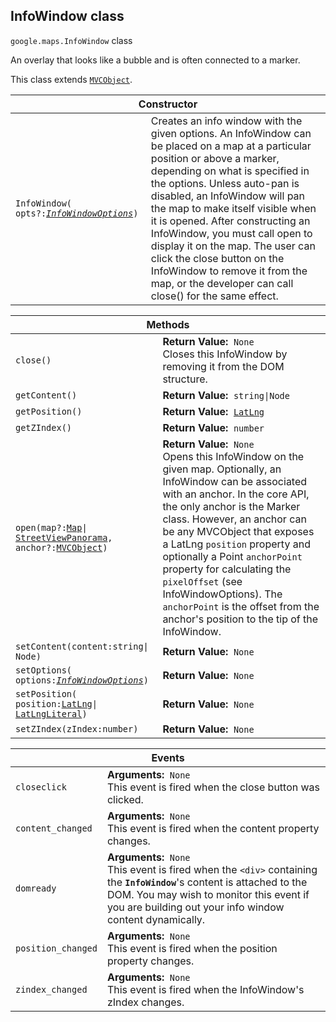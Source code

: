 <h2 id="InfoWindow"> InfoWindow class </h2><p>
<code><span itemprop="path">google.maps</span>.<span itemprop="name">InfoWindow</span></code>
class
</p><p>An overlay that looks like a bubble and is often connected to a marker.</p><p>This class extends
<code><a href="https://github.com/amenadiel/google-maps-documentation/blob/master/docs/MVCObject.md">MVCObject</a></code>.
</p><div class="devsite-table-wrapper"><table class="constructors responsive" summary="class InfoWindow - Constructor">
<thead>
<tr><th colspan="2">Constructor</th>
</tr></thead>
<tbody>
<tr>
<td><code><span>InfoWindow(<wbr>opts?:</span><a href="https://github.com/amenadiel/google-maps-documentation/blob/master/docs/InfoWindowOptions.md"><em><span>InfoWindowOptions</span></em></a><span>)</span></code></td>
<td>Creates an info window with the given options. An InfoWindow can be placed on a map at a particular position or above a marker, depending on what is specified in the options. Unless auto-pan is disabled, an InfoWindow will pan the map to make itself visible when it is opened. After constructing an InfoWindow, you must call open to display it on the map. The user can click the close button on the InfoWindow to remove it from the map, or the developer can call close() for the same effect.</td>
</tr>
</tbody>
</table></div><div class="devsite-table-wrapper"><table class="methods responsive" summary="class InfoWindow - Methods">
<thead>
<tr><th colspan="2">Methods</th>
</tr></thead>
<tbody>
<tr>
<td><code><span>close()</span></code></td>
<td><div><strong>Return Value:</strong>&nbsp; <code>None</code></div>
<div class="desc">Closes this InfoWindow by removing it from the DOM structure.</div></td>
</tr>
<tr>
<td><code><span>getContent()</span></code></td>
<td><div><strong>Return Value:</strong>&nbsp; <code>string|Node</code></div>
<div class="desc"></div></td>
</tr>
<tr>
<td><code><span>getPosition()</span></code></td>
<td><div><strong>Return Value:</strong>&nbsp; <code><a href="https://github.com/amenadiel/google-maps-documentation/blob/master/docs/LatLng.md">LatLng</a></code></div>
<div class="desc"></div></td>
</tr>
<tr>
<td><code><span>getZIndex()</span></code></td>
<td><div><strong>Return Value:</strong>&nbsp; <code>number</code></div>
<div class="desc"></div></td>
</tr>
<tr>
<td><code><span>open(<wbr>map?:</span><a href="https://github.com/amenadiel/google-maps-documentation/blob/master/docs/Map.md"><span>Map</span></a><span>|<wbr></span><a href="https://github.com/amenadiel/google-maps-documentation/blob/master/docs/StreetViewPanorama.md"><span>StreetViewPanorama</span></a><span>,<wbr> anchor?:</span><a href="https://github.com/amenadiel/google-maps-documentation/blob/master/docs/MVCObject.md"><span>MVCObject</span></a><span>)</span></code></td>
<td><div><strong>Return Value:</strong>&nbsp; <code>None</code></div>
<div class="desc">Opens this InfoWindow on the given map. Optionally, an InfoWindow can be associated with an anchor. In the core API, the only anchor is the Marker class. However, an anchor can be any MVCObject that exposes a LatLng <code>position</code> property and optionally a Point <code>anchorPoint</code> property for calculating the <code>pixelOffset</code> (see InfoWindowOptions). The <code>anchorPoint</code> is the offset from the anchor's position to the tip of the InfoWindow.</div></td>
</tr>
<tr>
<td><code><span>setContent(<wbr>content:string|<wbr>Node)</span></code></td>
<td><div><strong>Return Value:</strong>&nbsp; <code>None</code></div>
<div class="desc"></div></td>
</tr>
<tr>
<td><code><span>setOptions(<wbr>options:</span><a href="https://github.com/amenadiel/google-maps-documentation/blob/master/docs/InfoWindowOptions.md"><em><span>InfoWindowOptions</span></em></a><span>)</span></code></td>
<td><div><strong>Return Value:</strong>&nbsp; <code>None</code></div>
<div class="desc"></div></td>
</tr>
<tr>
<td><code><span>setPosition(<wbr>position:</span><a href="https://github.com/amenadiel/google-maps-documentation/blob/master/docs/LatLng.md"><span>LatLng</span></a><span>|<wbr></span><a href="https://github.com/amenadiel/google-maps-documentation/blob/master/docs/LatLngLiteral.md"><span>LatLngLiteral</span></a><span>)</span></code></td>
<td><div><strong>Return Value:</strong>&nbsp; <code>None</code></div>
<div class="desc"></div></td>
</tr>
<tr>
<td><code><span>setZIndex(<wbr>zIndex:number)</span></code></td>
<td><div><strong>Return Value:</strong>&nbsp; <code>None</code></div>
<div class="desc"></div></td>
</tr>
</tbody>
</table></div><div class="devsite-table-wrapper"><table class="details responsive" summary="class InfoWindow - Events">
<thead>
<tr><th colspan="2">Events</th>
</tr></thead>
<tbody>
<tr>
<td><code><span>closeclick</span></code></td>
<td><div><strong>Arguments:</strong>&nbsp; <code>None</code></div>
<div class="desc">This event is fired when the close button was clicked.</div></td>
</tr>
<tr>
<td><code><span>content_changed</span></code></td>
<td><div><strong>Arguments:</strong>&nbsp; <code>None</code></div>
<div class="desc">This event is fired when the content property changes.</div></td>
</tr>
<tr>
<td><code><span>domready</span></code></td>
<td><div><strong>Arguments:</strong>&nbsp; <code>None</code></div>
<div class="desc">This event is fired when the <code>&lt;div&gt;</code> containing the <b><code>InfoWindow</code></b>'s content is attached to the DOM. You may wish to monitor this event if you are building out your info window content dynamically.</div></td>
</tr>
<tr>
<td><code><span>position_changed</span></code></td>
<td><div><strong>Arguments:</strong>&nbsp; <code>None</code></div>
<div class="desc">This event is fired when the position property changes.</div></td>
</tr>
<tr>
<td><code><span>zindex_changed</span></code></td>
<td><div><strong>Arguments:</strong>&nbsp; <code>None</code></div>
<div class="desc">This event is fired when the InfoWindow's zIndex changes.</div></td>
</tr>
</tbody>
</table></div>